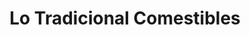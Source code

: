 ---
title: "Lo Tradicional Comestibles"
url: /estepona/lo-tradicional-comestibles/
shop: Lebensmittel
---